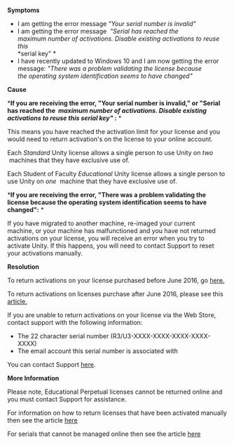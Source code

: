 
        

**Symptoms** 

*   I am getting the error message  *"Your serial number is invalid"* 
*   I am getting the error message  *"Serial has reached the*   
*maximum number of activations. Disable existing activations to reuse this*   
*serial key" * 
*   I have recently updated to Windows 10 and I am now getting the error message:  *"There was a problem validating the license because the operating system identification seems to have changed"* 

**Cause** 

***If you are receiving the error, "Your serial number is invalid," or "Serial has reached the  *maximum number of activations. Disable existing activations to reuse this serial key"* :** * 

This means you have reached the activation limit for your license and you would need to return activation's on the license to your online account.

Each *Standard* Unity license allows a single person to use Unity on *two*  machines that they have exclusive use of.

Each Student of Faculty *Educational* Unity license allows a single person to use Unity on *one*  machine that they have exclusive use of.

***If you are receiving the error, "There was a problem validating the license because the operating system identification seems to have changed":** * 

If you have migrated to another machine, re-imaged your current machine, or your machine has malfunctioned and you have not returned activations on your license, you will receive an error when you try to activate Unity. If this happens, you will need to contact Support to reset your activations manually.

**Resolution** 

To return activations on your license purchased before June 2016, go [here.](https://store.unity3d.com/account/licenses)

To return activations on licenses purchase after June 2016, please see this [article.](https://support.unity3d.com/hc/en-us/articles/205056069-How-do-I-return-the-activations-on-my-Pro-Plus-license-)

If you are unable to return activations on your license via the Web Store, contact support with the following information:

*   The 22 character serial number (R3/U3-XXXX-XXXX-XXXX-XXXX-XXXX)
*   The email account this serial number is associated with

You can contact Support [here](/hc/en-us/requests/new).

**More Information** 

Please note, Educational Perpetual licenses cannot be returned online and you must contact Support for assistance.

For information on how to return licenses that have been activated manually then see the article [here](/hc/en-us/articles/205945805-The-serial-was-activated-manually-for-this-computer-and-cant-be-returned)

For serials that cannot be managed online then see the article [here](/hc/en-us/articles/205842625-Serial-cannot-be-managed-from-the-online-store-)

      